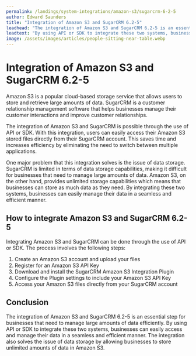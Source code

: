 ```yaml
---
permalink: /landings/system-integrations/amazon-s3/sugarcrm-6-2-5
author: Edward Saunders
title: "Integration of Amazon S3 and SugarCRM 6.2-5"
leadhead: "The integration of Amazon S3 and SugarCRM 6.2-5 is an essential step for businesses that need to manage large amounts of data efficiently"
leadtext: "By using API or SDK to integrate these two systems, businesses can easily access and manage their data in a seamless and efficient manner. The integration also solves the issue of data storage by allowing businesses to store unlimited amounts of data in Amazon S3."
image: /assets/images/articles/people-sitting-near-table.webp
---
```

<div class="arttext">	<h1>Integration of Amazon S3 and SugarCRM 6.2-5</h1>
	<p>Amazon S3 is a popular cloud-based storage service that allows users to store and retrieve large amounts of data. SugarCRM is a customer relationship management software that helps businesses manage their customer interactions and improve customer relationships.</p>
	<p>The integration of Amazon S3 and SugarCRM is possible through the use of API or SDK. With this integration, users can easily access their Amazon S3 stored files directly from their SugarCRM account. This saves time and increases efficiency by eliminating the need to switch between multiple applications.</p>
	<p>One major problem that this integration solves is the issue of data storage. SugarCRM is limited in terms of data storage capabilities, making it difficult for businesses that need to manage large amounts of data. Amazon S3, on the other hand, provides unlimited storage capabilities which means that businesses can store as much data as they need. By integrating these two systems, businesses can easily manage their data in a seamless and efficient manner.</p>
	<h2>How to integrate Amazon S3 and SugarCRM 6.2-5</h2>
	<p>Integrating Amazon S3 and SugarCRM can be done through the use of API or SDK. The process involves the following steps:</p>
	<ol>
		<li>Create an Amazon S3 account and upload your files</li>
		<li>Register for an Amazon S3 API Key</li>
		<li>Download and install the SugarCRM Amazon S3 Integration Plugin</li>
		<li>Configure the Plugin settings to include your Amazon S3 API Key</li>
		<li>Access your Amazon S3 files directly from your SugarCRM account</li>
	</ol>
	<h2>Conclusion</h2>
	<p>The integration of Amazon S3 and SugarCRM 6.2-5 is an essential step for businesses that need to manage large amounts of data efficiently. By using API or SDK to integrate these two systems, businesses can easily access and manage their data in a seamless and efficient manner. The integration also solves the issue of data storage by allowing businesses to store unlimited amounts of data in Amazon S3.</p>
</div>